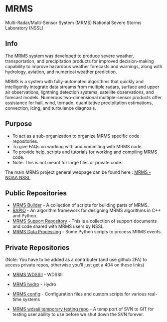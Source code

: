 # MRMS
Multi-Radar/Multi-Sensor System (MRMS) National Severe Storms Laboratory (NSSL)

## Info
The MRMS system was developed to produce severe weather, transportation, and precipitation products for improved decision-making capability to improve hazardous weather forecasts and warnings, along with hydrology, aviation, and numerical weather prediction.

MRMS is a system with fully-automated algorithms that quickly and intelligently integrate data streams from multiple radars, surface and upper air observations, lightning detection systems, satellite observations, and forecast models. Numerous two-dimensional multiple-sensor products offer assistance for hail, wind, tornado, quantitative precipitation estimations, convection, icing, and turbulence diagnosis.

## Purpose
- To act as a sub-organization to organize MRMS specific code repositories.
- To give FAQs on working with and commiting with MRMS code.
- To provide help, scripts and tutorials for working and compiling MRMS code.
- Note: This is not meant for large files or private code.

The main MRMS project general webpage can be found here : [MRMS - NOAA NSSL](https://www.nssl.noaa.gov/projects/mrms/)

## Public Repositories
- [MRMS Builder](https://github.com/NOAA-National-Severe-Storms-Laboratory/MRMS-Builder) - A collection of scripts for building parts of MRMS.
- [RAPIO](https://github.com/retoomey/RAPIO) - An algorithm framework for designing MRMS algorithms in C++ and Python.
- [MRMS Support Repository](https://github.com/NOAA-National-Severe-Storms-Laboratory/mrms-support) - This is a collection of support documents and code shared with MRMS users by NSSL. 
- [MRMS Data Processing](https://github.com/NOAA-National-Severe-Storms-Laboratory/MRMS-data-processing) - Some Python scripts to process MRMS events.

## Private Repositories
(Note: You have to be added as a contributer (and use github 2FA) to access private repos, otherwise you'll just get a 404 on these links)
- [MRMS WDSSII](https://github.com/NOAA-National-Severe-Storms-Laboratory/MRMS-WDSSII) - WDSSII
- [MRMS hydro](https://github.com/NOAA-National-Severe-Storms-Laboratory/MRMS-hydro) - Hydro
- [MRMS config](https://github.com/NOAA-National-Severe-Storms-Laboratory/MRMS-config) - Configuration files and custom scripts for various real-time systems
  
- [MRMS wdssii temporary testing repo](https://github.com/NOAA-National-Severe-Storms-Laboratory/mrms-wdssii-test) - A temp port of SVN to GIT for testing user ability to use before we shut down the SVN forever.


